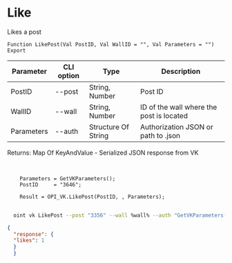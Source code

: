 ﻿---
sidebar_position: 1
---

# Like
 Likes a post



`Function LikePost(Val PostID, Val WallID = "", Val Parameters = "") Export`

  | Parameter | CLI option | Type | Description |
  |-|-|-|-|
  | PostID | --post | String, Number | Post ID |
  | WallID | --wall | String, Number | ID of the wall where the post is located |
  | Parameters | --auth | Structure Of String | Authorization JSON or path to .json |

  
  Returns:  Map Of KeyAndValue - Serialized JSON response from VK

<br/>




```bsl title="Code example"
    Parameters = GetVKParameters();
    PostID     = "3646";

    Result = OPI_VK.LikePost(PostID, , Parameters);
```



```sh title="CLI command example"
    
  oint vk LikePost --post "3356" --wall %wall% --auth "GetVKParameters()"

```

```json title="Result"
{
  "response": {
  "likes": 1
  }
  }
```
